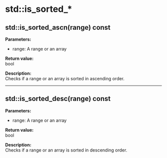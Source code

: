 # std::is_sorted_*

## std::is_sorted_ascn(range) const
**Parameters:** 
* range: A range or an array

**Return value:**   
bool

**Description:**     
Checks if a range or an array is sorted in ascending order.

---



## std::is_sorted_desc(range) const
**Parameters:** 
* range: A range or an array

**Return value:**   
bool

**Description:**     
Checks if a range or an array is sorted in descending order.
